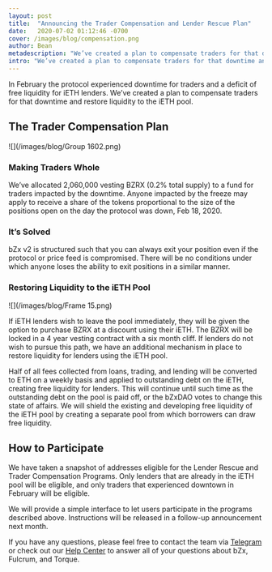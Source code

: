 ```yaml
---
layout: post
title:  "Announcing the Trader Compensation and Lender Rescue Plan"
date:   2020-07-02 01:12:46 -0700
cover: /images/blog/compensation.png
author: Bean
metadescription: "We’ve created a plan to compensate traders for that downtime and restore liquidity to the iETH pool"
intro: "We’ve created a plan to compensate traders for that downtime and restore liquidity to the iETH pool"
---
```

In February the protocol experienced downtime for traders and a deficit of free liquidity for iETH lenders. We’ve created a plan to compensate traders for that downtime and restore liquidity to the iETH pool.

## The Trader Compensation Plan

![](/images/blog/Group 1602.png)

### Making Traders Whole

We’ve allocated 2,060,000 vesting BZRX (0.2% total supply) to a fund for traders impacted by the downtime. Anyone impacted by the freeze may apply to receive a share of the tokens proportional to the size of the positions open on the day the protocol was down, Feb 18, 2020.

### It’s Solved

bZx v2 is structured such that you can always exit your position even if the protocol or price feed is compromised. There will be no conditions under which anyone loses the ability to exit positions in a similar manner.

### Restoring Liquidity to the iETH Pool

![](/images/blog/Frame 15.png)

If iETH lenders wish to leave the pool immediately, they will be given the option to purchase BZRX at a discount using their iETH. The BZRX will be locked in a 4 year vesting contract with a six month cliff. If lenders do not wish to pursue this path, we have an additional mechanism in place to restore liquidity for lenders using the iETH pool.  

Half of all fees collected from loans, trading, and lending will be converted to ETH on a weekly basis and applied to outstanding debt on the iETH, creating free liquidity for lenders. This will continue until such time as the outstanding debt on the pool is paid off, or the bZxDAO votes to change this state of affairs. We will shield the existing and developing free liquidity of the iETH pool by creating a separate pool from which borrowers can draw free liquidity.

## How to Participate

We have taken a snapshot of addresses eligible for the Lender Rescue and Trader Compensation Programs. Only lenders that are already in the iETH pool will be eligible, and only traders that experienced downtown in February will be eligible.

We will provide a simple interface to let users participate in the programs described above. Instructions will be released in a follow-up announcement next month.

If you have any questions, please feel free to contact the team via [Telegram](https://t.me/b0xNet) or check out our [Help Center](https://help.bzx.network/en/) to answer all of your questions about bZx, Fulcrum, and Torque.
